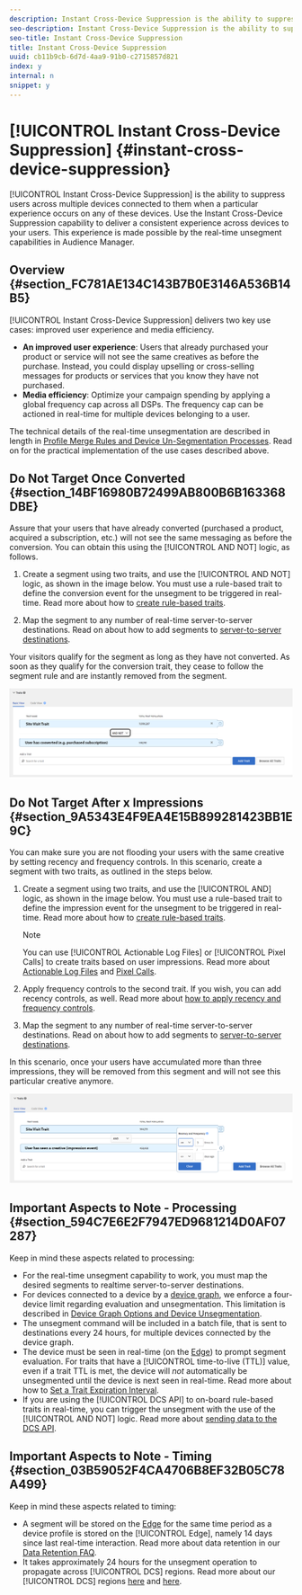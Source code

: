```yaml
---
description: Instant Cross-Device Suppression is the ability to suppress users across multiple devices connected to them when a particular experience occurs on any of these devices. Use the Instant Cross-Device Suppression capability to deliver a consistent experience across devices to your users. This experience is made possible by the real-time unsegment capabilities in Audience Manager.
seo-description: Instant Cross-Device Suppression is the ability to suppress users across multiple devices connected to them when a particular experience occurs on any of these devices. Use the Instant Cross-Device Suppression capability to deliver a consistent experience across devices to your users. This experience is made possible by the real-time unsegment capabilities in Audience Manager.
seo-title: Instant Cross-Device Suppression
title: Instant Cross-Device Suppression
uuid: cb11b9cb-6d7d-4aa9-91b0-c2715857d821
index: y
internal: n
snippet: y
---
```


# [!UICONTROL Instant Cross-Device Suppression] {#instant-cross-device-suppression}

[!UICONTROL Instant Cross-Device Suppression] is the ability to suppress users across multiple devices connected to them when a particular experience occurs on any of these devices. Use the Instant Cross-Device Suppression capability to deliver a consistent experience across devices to your users. This experience is made possible by the real-time unsegment capabilities in Audience Manager.

## Overview {#section_FC781AE134C143B7B0E3146A536B14B5}

[!UICONTROL Instant Cross-Device Suppression] delivers two key use cases: improved user experience and media efficiency.

* **An improved user experience**: Users that already purchased your product or service will not see the same creatives as before the purchase. Instead, you could display upselling or cross-selling messages for products or services that you know they have not purchased.
* **Media efficiency**: Optimize your campaign spending by applying a global frequency cap across all DSPs. The frequency cap can be actioned in real-time for multiple devices belonging to a user.

The technical details of the real-time unsegmentation are described in length in [Profile Merge Rules and Device Un-Segmentation Processes](../../c-features/profile-merge-rules/merge-rule-unsegment.md#concept_E683A925C0854AF1A63479249734AEB4). Read on for the practical implementation of the use cases described above.

## Do Not Target Once Converted {#section_14BF16980B72499AB800B6B163368DBE}

Assure that your users that have already converted (purchased a product, acquired a subscription, etc.) will not see the same messaging as before the conversion. You can obtain this using the [!UICONTROL AND NOT] logic, as follows.

1. Create a segment using two traits, and use the [!UICONTROL AND NOT] logic, as shown in the image below. You must use a rule-based trait to define the conversion event for the unsegment to be triggered in real-time. Read more about how to [create rule-based traits](../../c-features/traits/create-onboarded-rule-based-traits.md#create-rules-based-or-onboarded-traits).

1. Map the segment to any number of real-time server-to-server destinations. Read on about how to add segments to [server-to-server destinations](../../c-features/destinations/manage-destinations.md#task_1B9A6418E2F24C9CA5888F09679204C0).

Your visitors qualify for the segment as long as they have not converted. As soon as they qualify for the conversion trait, they cease to follow the segment rule and are instantly removed from the segment.

![](assets/and_not_use_case.png)

## Do Not Target After x Impressions {#section_9A5343E4F9EA4E15B899281423BB1E9C}

You can make sure you are not flooding your users with the same creative by setting recency and frequency controls. In this scenario, create a segment with two traits, as outlined in the steps below.

1. Create a segment using two traits, and use the [!UICONTROL AND] logic, as shown in the image below. You must use a rule-based trait to define the impression event for the unsegment to be triggered in real-time. Read more about how to [create rule-based traits](../../c-features/traits/create-onboarded-rule-based-traits.md#create-rules-based-or-onboarded-traits).

   >[!NOTE]
   >
   >You can use [!UICONTROL Actionable Log Files] or [!UICONTROL Pixel Calls] to create traits based on user impressions. Read more about [Actionable Log Files](../../c-integration/media-data-integration/actionable-log-files.md#concept_464D49C698A04E26AFD8AA0F640E5EB3) and [Pixel Calls](../../c-integration/media-data-integration/impression-data-pixels.md#concept_83852AB68E344D4F8933665C895322C2).

1. Apply frequency controls to the second trait. If you wish, you can add recency controls, as well. Read more about [how to apply recency and frequency controls](../../c-features/c-segments/recency-and-frequency.md#concept_957D9E1977774D28A98ACEE6035E7B37).
1. Map the segment to any number of real-time server-to-server destinations. Read on about how to add segments to [server-to-server destinations](../../c-features/destinations/manage-destinations.md#task_1B9A6418E2F24C9CA5888F09679204C0).

In this scenario, once your users have accumulated more than three impressions, they will be removed from this segment and will not see this particular creative anymore.

![](assets/impressions_use_case.png)

## Important Aspects to Note - Processing {#section_594C7E6E2F7947ED9681214D0AF07287}

Keep in mind these aspects related to processing:

* For the real-time unsegment capability to work, you must map the desired segments to realtime server-to-server destinations.
* For devices connected to a device by a [device graph](../../c-features/profile-merge-rules/profile-link-use-case.md#section_88E3469E94E14453AF6891B8ADA0933B), we enforce a four-device limit regarding evaluation and unsegmentation. This limitation is described in [Device Graph Options and Device Unsegmentation](../../c-features/profile-merge-rules/merge-rule-unsegment.md#section_23A08D8D7E1541A8B0C701222D5032FC).​
* The unsegment command will be included in a batch file, that is sent to destinations every 24 hours, for multiple devices connected by the device graph. 
* The device must be seen in real-time (on the [Edge](../../reference/system-components/components-edge.md#concept_DD36E2B5A23D4CC5A91CA9808B908B8E)) to prompt segment evaluation. For traits that have a [!UICONTROL time-to-live (TTL)] value, even if a trait TTL is met, the device will *not* automatically be unsegmented until the device is next seen in real-time.​ Read more about how to [Set a Trait Expiration Interval](../../c-features/traits/create-onboarded-rule-based-traits.md#task_F17639E26C2744A0942461FCCD4D4DC7).
* If you are using the [!UICONTROL DCS API] to on-board rule-based traits in real-time, you can trigger the unsegment with the use of the [!UICONTROL AND NOT] logic. Read more about [sending data to the DCS API](../../c-api/dcs-intro/dcs-event-calls/dcs-url-send.md#concept_9F6C569C1E444002ADF2A43516A9F284).​

## Important Aspects to Note - Timing {#section_03B59052F4CA4706B8EF32B05C78A499}

Keep in mind these aspects related to timing:

* A segment will be stored on the [Edge](../../reference/system-components/components-edge.md#concept_DD36E2B5A23D4CC5A91CA9808B908B8E) for the same time period as a device profile is stored on the [!UICONTROL Edge], namely 14 days since last real-time interaction. Read more about data retention in our [Data Retention FAQ](../../faq/faq-privacy.md#section_20FF2BAAAA504153B36C420A5ECFB458).
* It takes approximately 24 hours for the unsegment operation to propagate across [!UICONTROL DCS] regions. Read more about our [!UICONTROL DCS] regions [here](../../reference/system-components/components-data-collection.md#concept_66CFFEBF5E8B41ED94082D562A93506E) and [here](../../c-api/dcs-intro/dcs-api-reference/dcs-regions.md#concept_01C1E017A6694D1EAF9BF65BFFA54091).